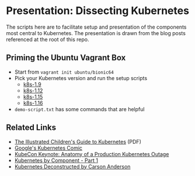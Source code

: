 # Presentation: Dissecting Kubernetes

The scripts here are to facilitate setup and presentation of the components
most central to Kubernetes. The presentation is drawn from the blog posts
referenced at the root of this repo.

## Priming the Ubuntu Vagrant Box

* Start from `vagrant init ubuntu/bionic64`
* Pick your Kubernetes version and run the setup scripts
	* [k8s-1.9](k8s-1.9/)
	* [k8s-1.12](k8s-1.12/)
	* [k8s-1.15](k8s-1.15/)
	* [k8s-1.16](k8s-1.16/)
* `demo-script.txt` has some commands that are helpful

## Related Links

* [The Illustrated Children's Guide to Kubernetes](https://cdn.chrisshort.net/The-Illustrated-Childrens-Guide-to-Kubernetes.pdf) (PDF)
* [Google's Kubernetes Comic](https://cloud.google.com/kubernetes-engine/kubernetes-comic/)
* [KubeCon Keynote: Anatomy of a Production Kubernetes Outage](https://www.youtube.com/watch?v=OUYTNywPk-s)
* [Kubernetes by Component - Part 1](https://sheppard.in/2018/kubernetes-by-component-part-1/)
* [Kubernetes Deconstructed by Carson Anderson](https://vimeo.com/245778144/4d1d597c5e)

